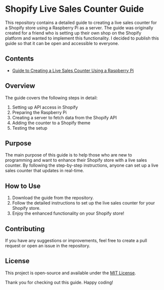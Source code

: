 # Shopify Live Sales Counter Guide

This repository contains a detailed guide to creating a live sales counter for a Shopify store using a Raspberry Pi as a server. The guide was originally created for a friend who is setting up their own shop on the Shopify platform and wanted to implement this functionality. I decided to publish this guide so that it can be open and accessible to everyone.

## Contents

- [Guide to Creating a Live Sales Counter Using a Raspberry Pi](shopify_sales_counter.pdf)

## Overview

The guide covers the following steps in detail:

1. Setting up API access in Shopify
2. Preparing the Raspberry Pi
3. Creating a server to fetch data from the Shopify API
4. Adding the counter to a Shopify theme
5. Testing the setup

## Purpose

The main purpose of this guide is to help those who are new to programming and want to enhance their Shopify store with a live sales counter. By following the step-by-step instructions, anyone can set up a live sales counter that updates in real-time.

## How to Use

1. Download the guide from the repository.
2. Follow the detailed instructions to set up the live sales counter for your Shopify store.
3. Enjoy the enhanced functionality on your Shopify store!

## Contributing

If you have any suggestions or improvements, feel free to create a pull request or open an issue in the repository.

## License

This project is open-source and available under the [MIT License](LICENSE).


Thank you for checking out this guide. Happy coding!


